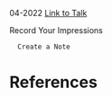 

04-2022
[Link to Talk](https://www.churchofjesuschrist.org/study/general-conference/2022/04/saturday-morning-session?lang=eng)

Record Your Impressions

        

      Create a Note

# References
